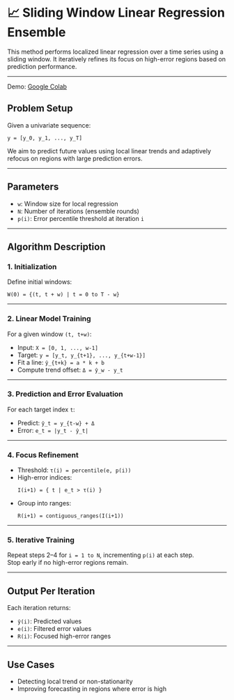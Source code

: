 # 📈 Sliding Window Linear Regression Ensemble

This method performs localized linear regression over a time series using a sliding window. It iteratively refines its focus on high-error regions based on prediction performance.

---

Demo: [Google Colab](https://colab.research.google.com/drive/1jifMsj8nI_ZV-FL3ZScFP4wJJLQp97jH?usp=sharing)



## Problem Setup

Given a univariate sequence:

```
y = [y_0, y_1, ..., y_T]
```

We aim to predict future values using local linear trends and adaptively refocus on regions with large prediction errors.

---

## Parameters

- `w`: Window size for local regression  
- `N`: Number of iterations (ensemble rounds)  
- `p(i)`: Error percentile threshold at iteration `i`

---

## Algorithm Description

### 1. Initialization

Define initial windows:

```
W(0) = {(t, t + w) | t = 0 to T - w}
```

---

### 2. Linear Model Training

For a given window `(t, t+w)`:

- Input: `X = [0, 1, ..., w-1]`
- Target: `y = [y_t, y_{t+1}, ..., y_{t+w-1}]`
- Fit a line: `ŷ_{t+k} = a * k + b`
- Compute trend offset: `Δ = ŷ_w - y_t`

---

### 3. Prediction and Error Evaluation

For each target index `t`:

- Predict: `ŷ_t = y_{t-w} + Δ`
- Error: `e_t = |y_t - ŷ_t|`

---

### 4. Focus Refinement

- Threshold: `τ(i) = percentile(e, p(i))`
- High-error indices:  
  ```
  I(i+1) = { t | e_t > τ(i) }
  ```
- Group into ranges:  
  ```
  R(i+1) = contiguous_ranges(I(i+1))
  ```

---

### 5. Iterative Training

Repeat steps 2–4 for `i = 1 to N`, incrementing `p(i)` at each step.  
Stop early if no high-error regions remain.

---

## Output Per Iteration

Each iteration returns:

- `ŷ(i)`: Predicted values  
- `e(i)`: Filtered error values  
- `R(i)`: Focused high-error ranges

---

## Use Cases

- Detecting local trend or non-stationarity  
- Improving forecasting in regions where error is high  
